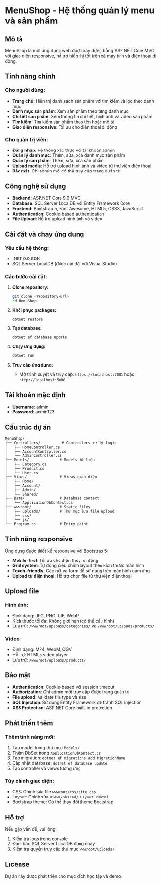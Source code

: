 # MenuShop - Hệ thống quản lý menu và sản phẩm

## Mô tả
MenuShop là một ứng dụng web được xây dựng bằng ASP.NET Core MVC với giao diện responsive, hỗ trợ hiển thị tốt trên cả máy tính và điện thoại di động.

## Tính năng chính

### Cho người dùng:
- **Trang chủ**: Hiển thị danh sách sản phẩm với tìm kiếm và lọc theo danh mục
- **Danh mục sản phẩm**: Xem sản phẩm theo từng danh mục
- **Chi tiết sản phẩm**: Xem thông tin chi tiết, hình ảnh và video sản phẩm
- **Tìm kiếm**: Tìm kiếm sản phẩm theo tên hoặc mô tả
- **Giao diện responsive**: Tối ưu cho điện thoại di động

### Cho quản trị viên:
- **Đăng nhập**: Hệ thống xác thực với tài khoản admin
- **Quản lý danh mục**: Thêm, sửa, xóa danh mục sản phẩm
- **Quản lý sản phẩm**: Thêm, sửa, xóa sản phẩm
- **Upload media**: Hỗ trợ upload hình ảnh và video từ thư viện điện thoại
- **Bảo mật**: Chỉ admin mới có thể truy cập trang quản trị

## Công nghệ sử dụng

- **Backend**: ASP.NET Core 9.0 MVC
- **Database**: SQL Server LocalDB với Entity Framework Core
- **Frontend**: Bootstrap 5, Font Awesome, HTML5, CSS3, JavaScript
- **Authentication**: Cookie-based authentication
- **File Upload**: Hỗ trợ upload hình ảnh và video

## Cài đặt và chạy ứng dụng

### Yêu cầu hệ thống:
- .NET 9.0 SDK
- SQL Server LocalDB (được cài đặt với Visual Studio)

### Các bước cài đặt:

1. **Clone repository:**
   ```bash
   git clone <repository-url>
   cd MenuShop
   ```

2. **Khôi phục packages:**
   ```bash
   dotnet restore
   ```

3. **Tạo database:**
   ```bash
   dotnet ef database update
   ```

4. **Chạy ứng dụng:**
   ```bash
   dotnet run
   ```

5. **Truy cập ứng dụng:**
   - Mở trình duyệt và truy cập: `https://localhost:7001` hoặc `http://localhost:5000`

## Tài khoản mặc định

- **Username**: admin
- **Password**: admin123

## Cấu trúc dự án

```
MenuShop/
├── Controllers/          # Controllers xử lý logic
│   ├── HomeController.cs
│   ├── AccountController.cs
│   └── AdminController.cs
├── Models/              # Models dữ liệu
│   ├── Category.cs
│   ├── Product.cs
│   └── User.cs
├── Views/               # Views giao diện
│   ├── Home/
│   ├── Account/
│   ├── Admin/
│   └── Shared/
├── Data/                # Database context
│   └── ApplicationDbContext.cs
├── wwwroot/             # Static files
│   ├── uploads/         # Thư mục lưu file upload
│   ├── css/
│   └── js/
└── Program.cs           # Entry point
```

## Tính năng responsive

Ứng dụng được thiết kế responsive với Bootstrap 5:
- **Mobile-first**: Tối ưu cho điện thoại di động
- **Grid system**: Tự động điều chỉnh layout theo kích thước màn hình
- **Touch-friendly**: Các nút và form dễ sử dụng trên màn hình cảm ứng
- **Upload từ điện thoại**: Hỗ trợ chọn file từ thư viện điện thoại

## Upload file

### Hình ảnh:
- Định dạng: JPG, PNG, GIF, WebP
- Kích thước tối đa: Không giới hạn (có thể cấu hình)
- Lưu trữ: `/wwwroot/uploads/categories/` và `/wwwroot/uploads/products/`

### Video:
- Định dạng: MP4, WebM, OGV
- Hỗ trợ: HTML5 video player
- Lưu trữ: `/wwwroot/uploads/products/`

## Bảo mật

- **Authentication**: Cookie-based với session timeout
- **Authorization**: Chỉ admin mới truy cập được trang quản trị
- **File upload**: Validate file type và size
- **SQL Injection**: Sử dụng Entity Framework để tránh SQL injection
- **XSS Protection**: ASP.NET Core built-in protection

## Phát triển thêm

### Thêm tính năng mới:
1. Tạo model trong thư mục `Models/`
2. Thêm DbSet trong `ApplicationDbContext.cs`
3. Tạo migration: `dotnet ef migrations add MigrationName`
4. Cập nhật database: `dotnet ef database update`
5. Tạo controller và views tương ứng

### Tùy chỉnh giao diện:
- CSS: Chỉnh sửa file `wwwroot/css/site.css`
- Layout: Chỉnh sửa `Views/Shared/_Layout.cshtml`
- Bootstrap theme: Có thể thay đổi theme Bootstrap

## Hỗ trợ

Nếu gặp vấn đề, vui lòng:
1. Kiểm tra logs trong console
2. Đảm bảo SQL Server LocalDB đang chạy
3. Kiểm tra quyền truy cập thư mục `wwwroot/uploads/`

## License

Dự án này được phát triển cho mục đích học tập và demo. 